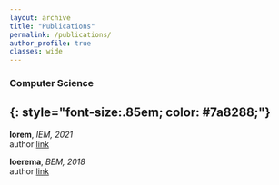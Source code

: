 ```yaml
---
layout: archive
title: "Publications"
permalink: /publications/
author_profile: true
classes: wide
---
```


### Computer Science
{: style="font-size:.85em; color: #7a8288;"}
---

**lorem**, *IEM, 2021*  
author
[link](https://)

**loerema**, *BEM, 2018*  
author
[link](https://)


